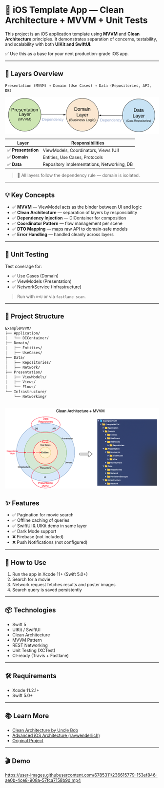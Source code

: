 # 🎯 iOS Template App — Clean Architecture + MVVM + Unit Tests

This project is an iOS application template using **MVVM** and **Clean Architecture** principles. It demonstrates separation of concerns, testability, and scalability with both **UIKit and SwiftUI**.

✅ Use this as a base for your next production-grade iOS app.

---

## 📐 Layers Overview

```
Presentation (MVVM) → Domain (Use Cases) → Data (Repositories, API, DB)
```
![alt_text](./README_FILES/CleanArchitectureDependencies.png)

| Layer              | Responsibilities                            |
|--------------------|----------------------------------------------|
| ✅ **Presentation** | ViewModels, Coordinators, Views (UI)        |
| ✅ **Domain**       | Entities, Use Cases, Protocols               |
| ✅ **Data**         | Repository implementations, Networking, DB  |

> 🧭 All layers follow the dependency rule — domain is isolated.

---

## 💡 Key Concepts

- ✅ **MVVM** — ViewModel acts as the binder between UI and logic
- ✅ **Clean Architecture** — separation of layers by responsibility
- ✅ **Dependency Injection** — DIContainer for composition
- ✅ **Coordinator Pattern** — flow management per scene
- ✅ **DTO Mapping** — maps raw API to domain-safe models
- ✅ **Error Handling** — handled cleanly across layers

---

## 🧪 Unit Testing

Test coverage for:
- ✅ Use Cases (Domain)
- ✅ ViewModels (Presentation)
- ✅ NetworkService (Infrastructure)

> Run with `⌘+U` or via `fastlane scan`.

---

## 🧱 Project Structure

```
ExampleMVVM/
├── Application/
│   └── DIContainer/
├── Domain/
│   ├── Entities/
│   ├── UseCases/
├── Data/
│   ├── Repositories/
│   ├── Network/
├── Presentation/
│   ├── ViewModels/
│   ├── Views/
│   └── Flows/
└── Infrastructure/
    └── Networking/
```

![alt_text](./README_FILES/CleanArchitecture+MVVM.png)
---

## ✨ Features

- ✅ Pagination for movie search
- ✅ Offline caching of queries
- ✅ SwiftUI & UIKit demo in same layer
- ✅ Dark Mode support
- ❌ Firebase (not included)
- ❌ Push Notifications (not configured)

---

## 🧪 How to Use

1. Run the app in Xcode 11+ (Swift 5.0+)
2. Search for a movie
3. Network request fetches results and poster images
4. Search query is saved persistently

---

## 📦 Technologies

- Swift 5
- UIKit / SwiftUI
- Clean Architecture
- MVVM Pattern
- REST Networking
- Unit Testing (XCTest)
- CI-ready (Travis + Fastlane)

---

## 🛠 Requirements

- Xcode 11.2.1+
- Swift 5.0+

---

## 📚 Learn More

- [Clean Architecture by Uncle Bob](https://blog.cleancoder.com/uncle-bob/2012/08/13/the-clean-architecture.html)
- [Advanced iOS Architecture (raywenderlich)](https://www.raywenderlich.com/8477-introducing-advanced-ios-app-architecture)
- [Original Project](https://github.com/kudoleh/iOS-Clean-Architecture-MVVM)

---

## 🎬 Demo

https://user-images.githubusercontent.com/6785311/236615779-153ef846-ae0b-4ce8-908a-57fca7158b9d.mp4
